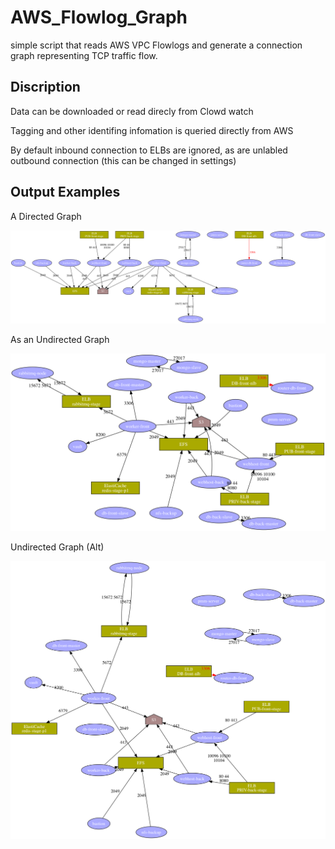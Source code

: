 # AWS_Flowlog_Graph
simple script that reads AWS VPC Flowlogs and generate a connection graph representing TCP traffic flow.

Discription
-------------

Data can be downloaded or read direcly from Clowd watch

Tagging and other identifing  infomation is queried directly from AWS 

By default inbound connection to ELBs are ignored, as are unlabled outbound connection
(this can be changed in settings)


Output Examples
-------------

A Directed Graph

<img src='https://raw.githubusercontent.com/evilpete/AWS_Flowlog_Graph/master/Example_Output/xvlog-dot.png' width=700 title='Directed Graph'>

As an Undirected Graph

<img src='https://raw.githubusercontent.com/evilpete/AWS_Flowlog_Graph/master/Example_Output/xvlog-fdp.png' width=700 title='Undirected Graph'>

Undirected Graph (Alt)

<img src='https://raw.githubusercontent.com/evilpete/AWS_Flowlog_Graph/master/Example_Output/xvlog-neato.png' width=600 title='Undirected Graph'>

